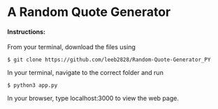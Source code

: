 # A Random Quote Generator

#### Instructions:
From your terminal, download the files using
```
$ git clone https://github.com/leeb2828/Random-Quote-Generator_PY
```
In your terminal, navigate to the correct folder and run 
```
$ python3 app.py 
```
In your browser, type localhost:3000 to view the web page.
